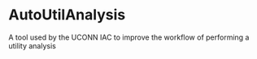 # AutoUtilAnalysis
A tool used by the UCONN IAC to improve the workflow of performing a utility analysis
